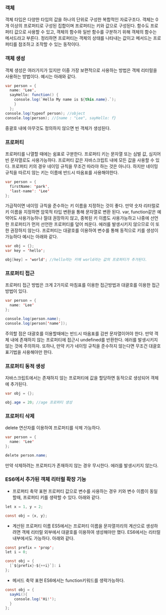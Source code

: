### 객체
객체 타입은 다양한 타입의 값을 하나의 단위로 구성한 복합적인 자료구조다. 객체는 0개 이상의 프로퍼티로 구성된 집합이며 프로퍼티는 키와 값으로 구성된다.
함수도 프로퍼티 값으로 사용할 수 있고, 객체의 함수와 일반 함수를 구분하기 위해 객체의 함수는 메서드라고 부른다. 정리하면 프로퍼티는 객체의 상태를 나타내는 값이고
메서드는 프로퍼티를 참조하고 조작할 수 있는 동작이다.

### 객체 생성
객체 생성은 여러가지가 있지만 이중 가장 보편적으로 사용하는 방법은 객체 리터럴을 사용하는 방법이다. 예시는 아래와 같다.
```java
var person = {
  name: 'Lee',
  sayHello: function() {
    console.log(`Hello My name is ${this.name}.`);
    }
  };
console.log(typeof person); //object
console.log(person); //{name : "Lee", sayHello: f}
```
중괄호 내에 아무것도 정의하지 않으면 빈 객체가 생성된다.

### 프로퍼티
프로퍼티를 나열할 때에는 쉼표로 구분한다. 프로퍼티 키는 문자열 또는 심벌 값, 심지어 빈 문자열로도 사용가능하다. 프로퍼티 값은 자바스크립트 내에 모든 값을 사용할 수 있다.
프로퍼티 키의 경우 네이밍 규칙을 무조건 따라야 하는 것은 아니다. 하지만 네이밍 규칙을 따르지 않는 키는 이름에 반드시 따옴표를 사용해야한다.
```java
var person = {
  firstName: 'park',
  'last-name': 'Lee'
};
```
가급적이면 네이밍 규칙을 준수하는 키 이름을 지정하는 것이 좋다. 만약 숫자 리터럴로 키 이름을 지정하면 암묵적 타입 변환을 통해 문자열로 변환 된다.
var, function같은 예약어도 사용가능하나 절대 권장하지 않고, 중복된 키 이름도 사용가능하고 나중에 선언한 프로퍼티가 먼저 선언한 프로퍼티를 덮어 씌운다.
에러를 발생시키지 않으므로 이 또한 권장하지 않는다. 프로퍼티는 대괄호를 이용하여 변수를 통해 동적으로 키를 생성이 가능하다 예시는 아래와 같다.
```java
var obj = {};
var key = 'hello';

obj[key] = 'world'; //hello라는 키에 world라는 값의 프로퍼티가 추가된다.
```
### 프로퍼티 접근
프로퍼티 접근 방법은 크게 2가지로 마침표를 이용한 접근방법과 대괄호를 이용한 접근 방법이 있다.
```java
var person = {
  name: 'Lee'
};

console.log(person.name);
console.log(person['name']);
```
주의할 점은 대괄호를 이용할때에는 반드시 따옴표를 감싼 문자열이어야 한다. 만약 객체 내에 존재하지 않는 프로퍼티에 접근시 undefined를 반환한다. 에러를 발생시키지 않는 것에
주의하자. 또하나, 만약 키가 네이밍 규칙을 준수하지 않는다면 무조건 대괄호 표기법을 사용해야만 한다. 

### 프로퍼티 동적 생성
자바스크립트에서는 존재하지 않는 프로퍼티에 값을 할당하면 동적으로 생성되어 객체에 추가된다.
```java
var obj = {};

obj.age = 20; //age 프로퍼티 생성
```

### 프로퍼티 삭제
delete 연산자를 이용하여 프로퍼티를 삭제 가능하다.
```java
var person = {
  name: 'Lee'
};

delete person.name;
```
만약 삭제하려는 프로퍼티가 존재하지 않는 경우 무시한다. 에러를 발생시키지 않는다.

### ES6에서 추가된 객체 리터럴 확장 기능
* 프로퍼티 축약 표현
프로퍼티 값으로 변수를 사용하는 경우 키와 변수 이름이 동일할때, 프로퍼티 키를 생략할 수 있다. 아래와 같다.
```java
let x = 1, y = 2;

const obj = {x, y};
```
* 계산된 프로퍼티 이름
ES5에서는 프로퍼티 이름을 문자열끼리의 계산으로 생성하려면 객체 리터럴 외부에서 대괄호를 이용하여 생성해야만 했다. ES6에서는 리터럴 내부에서도 가능하다. 아래와 같다.
```java
const prefix = 'prop';
let i = 0;

const obj = {
  [`${prefix}-${++i}`]: i
};
```
* 메서드 축약 표현
ES6에서는 function키워드를 생략가능하다.
```java
const obj = {
  sayHi(){
    console.log('Hi!');
  }
};
```












